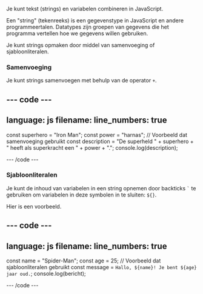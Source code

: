 Je kunt tekst (strings) en variabelen combineren in JavaScript.

Een "string" (tekenreeks) is een gegevenstype in JavaScript en andere programmeertalen. Datatypes zijn groepen van gegevens die het programma vertellen hoe we gegevens willen gebruiken.

Je kunt strings opmaken door middel van samenvoeging of sjabloonliteralen.

### Samenvoeging

Je kunt strings samenvoegen met behulp van de operator `+`.

## --- code ---

language: js
filename:
line_numbers: true
-------------------------------------------------------

const superhero = "Iron Man";
const power = "harnas";
// Voorbeeld dat samenvoeging gebruikt
const description = "De superheld " + superhero + " heeft als superkracht een " + power + ".";
console.log(description);

\--- /code ---

### Sjabloonliteralen

Je kunt de inhoud van variabelen in een string opnemen door backticks `` ` `` te gebruiken om variabelen in deze symbolen in te sluiten: `${}`.

Hier is een voorbeeld.

## --- code ---

language: js
filename:
line_numbers: true
-------------------------------------------------------

const name = "Spider-Man";
const age = 25;
// Voorbeeld dat sjabloonliteralen gebruikt
const message = `Hallo, ${name}! Je bent ${age} jaar oud.`;
console.log(bericht);

\--- /code ---
